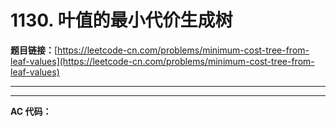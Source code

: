 # 1130. 叶值的最小代价生成树

**题目链接：**[https://leetcode-cn.com/problems/minimum-cost-tree-from-leaf-values](https://leetcode-cn.com/problems/minimum-cost-tree-from-leaf-values)

---

<Cards card="leetcode_1130_minimum-cost-tree-from-leaf-values"></Cards>

---

**AC 代码：**

```java

```